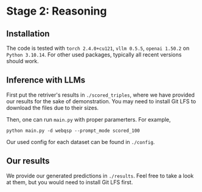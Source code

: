 # Stage 2: Reasoning

## Installation
The code is tested with `torch 2.4.0+cu121`, `vllm 0.5.5`, `openai 1.50.2` on `Python 3.10.14`. For other used packages, typically all recent versions should work.

## Inference with LLMs
First put the retriver's results in `./scored_triples`, where we have provided our results for the sake of demonstration. You may need to install Git LFS to download the files due to their sizes.

Then, one can run `main.py` with proper paramerters. For example,

```
python main.py -d webqsp --prompt_mode scored_100
```

Our used config for each dataset can be found in `./config`.

## Our results

We provide our generated predictions in `./results`. Feel free to take a look at them, but you would need to install Git LFS first.
